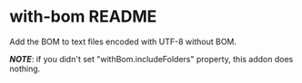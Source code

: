 # with-bom README

Add the BOM to text files encoded with UTF-8 without BOM.

***NOTE***: if you didn't set "withBom.includeFolders" property, this addon does nothing.